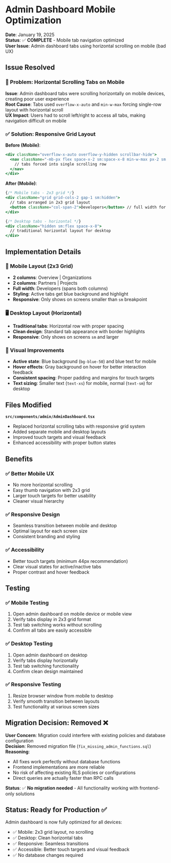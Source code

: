 # Admin Dashboard Mobile Optimization

**Date**: January 19, 2025  
**Status**: ✅ **COMPLETE** - Mobile tab navigation optimized  
**User Issue**: Admin dashboard tabs using horizontal scrolling on mobile (bad UX)

## Issue Resolved

### 🔧 Problem: Horizontal Scrolling Tabs on Mobile
**Issue**: Admin dashboard tabs were scrolling horizontally on mobile devices, creating poor user experience  
**Root Cause**: Tabs used `overflow-x-auto` and `min-w-max` forcing single-row layout with horizontal scroll  
**UX Impact**: Users had to scroll left/right to access all tabs, making navigation difficult on mobile

### ✅ Solution: Responsive Grid Layout

**Before (Mobile)**:
```jsx
<div className="overflow-x-auto overflow-y-hidden scrollbar-hide">
  <nav className="-mb-px flex space-x-2 sm:space-x-8 min-w-max px-2 sm:px-0 whitespace-nowrap">
    // tabs forced into single scrolling row
  </nav>
</div>
```

**After (Mobile)**:
```jsx
{/* Mobile tabs - 2x3 grid */}
<div className="grid grid-cols-2 gap-1 sm:hidden">
  // tabs arranged in 2x3 grid layout
  <button className="col-span-2">Developers</button> // full width for last tab
</div>

{/* Desktop tabs - horizontal */}
<div className="hidden sm:flex space-x-8">
  // traditional horizontal layout for desktop
</div>
```

## Implementation Details

### 📱 Mobile Layout (2x3 Grid)
- **2 columns**: Overview | Organizations  
- **2 columns**: Partners | Projects
- **Full width**: Developers (spans both columns)
- **Styling**: Active tabs get blue background and highlight
- **Responsive**: Only shows on screens smaller than `sm` breakpoint

### 🖥️ Desktop Layout (Horizontal)
- **Traditional tabs**: Horizontal row with proper spacing
- **Clean design**: Standard tab appearance with border highlights
- **Responsive**: Only shows on screens `sm` and larger

### 🎨 Visual Improvements
- **Active state**: Blue background (`bg-blue-50`) and blue text for mobile
- **Hover effects**: Gray background on hover for better interaction feedback
- **Consistent spacing**: Proper padding and margins for touch targets
- **Text sizing**: Smaller text (`text-xs`) for mobile, normal (`text-sm`) for desktop

## Files Modified

**`src/components/admin/AdminDashboard.tsx`**
- Replaced horizontal scrolling tabs with responsive grid system
- Added separate mobile and desktop layouts
- Improved touch targets and visual feedback
- Enhanced accessibility with proper button states

## Benefits

### ✅ **Better Mobile UX**
- No more horizontal scrolling
- Easy thumb navigation with 2x3 grid
- Larger touch targets for better usability
- Cleaner visual hierarchy

### ✅ **Responsive Design**
- Seamless transition between mobile and desktop
- Optimal layout for each screen size
- Consistent branding and styling

### ✅ **Accessibility**
- Better touch targets (minimum 44px recommendation)
- Clear visual states for active/inactive tabs
- Proper contrast and hover feedback

## Testing

### ✅ Mobile Testing
1. Open admin dashboard on mobile device or mobile view
2. Verify tabs display in 2x3 grid format
3. Test tab switching works without scrolling
4. Confirm all tabs are easily accessible

### ✅ Desktop Testing  
1. Open admin dashboard on desktop
2. Verify tabs display horizontally
3. Test tab switching functionality
4. Confirm clean design maintained

### ✅ Responsive Testing
1. Resize browser window from mobile to desktop
2. Verify smooth transition between layouts
3. Test functionality at various screen sizes

## Migration Decision: Removed ❌

**User Concern**: Migration could interfere with existing policies and database configuration  
**Decision**: Removed migration file (`fix_missing_admin_functions.sql`)  
**Reasoning**: 
- All fixes work perfectly without database functions
- Frontend implementations are more reliable 
- No risk of affecting existing RLS policies or configurations
- Direct queries are actually faster than RPC calls

**Status**: ✅ **No migration needed** - All functionality working with frontend-only solutions

## Status: Ready for Production ✅

Admin dashboard is now fully optimized for all devices:
- ✅ Mobile: 2x3 grid layout, no scrolling
- ✅ Desktop: Clean horizontal tabs
- ✅ Responsive: Seamless transitions
- ✅ Accessible: Better touch targets and visual feedback
- ✅ No database changes required 